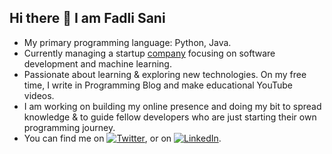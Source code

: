 ## Hi there 👋 I am Fadli Sani 
- My primary programming language: Python, Java.
- Currently managing a startup [company](https://www.jetfalcon.com) focusing on software development and machine learning.
- Passionate about learning & exploring new technologies. On my free time, I write in Programming Blog and make educational YouTube videos.
- I am working on building my online presence and doing my bit to spread knowledge & to guide fellow developers who are just starting their own programming journey.
- You can find me on [![Twitter][1.2]][1], or on [![LinkedIn][2.2]][2].

<!-- Icons -->

[1.2]: http://i.imgur.com/wWzX9uB.png (twitter icon without padding)
[2.2]: https://raw.githubusercontent.com/MartinHeinz/MartinHeinz/master/linkedin-3-16.png (LinkedIn icon without padding)

<!-- Links to your social media accounts -->

[1]: https://twitter.com/fadlifsani
[2]: https://my.linkedin.com/in/mohammed-fadli-fasanai-6baa80163

<!--
**FadliFasanai/FadliFasanai** is a ✨ _special_ ✨ repository because its `README.md` (this file) appears on your GitHub profile.

Here are some ideas to get you started:

- 🔭 I’m currently working on ...
- 🌱 I’m currently learning ...
- 👯 I’m looking to collaborate on ...
- 🤔 I’m looking for help with ...
- 💬 Ask me about ...
- 📫 How to reach me: ...
- 😄 Pronouns: ...
- ⚡ Fun fact: ...
-->
